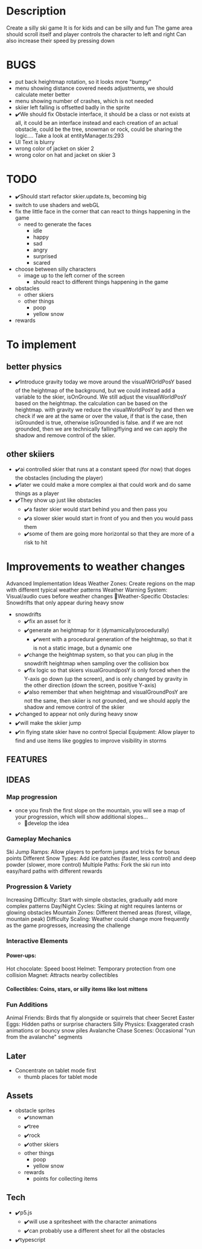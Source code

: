 # Description
Create a silly ski game
It is for kids and can be silly and fun
The game area should scroll itself and player controls the character to left and right
Can also increase their speed by pressing down

# BUGS
- put back heightmap rotation, so it looks more "bumpy"
- menu showing distance covered needs adjustments, we should calculate meter better
- menu showing number of crashes, which is not needed
- skiier left falling is offsetted badly in the sprite
- ✔️We should fix Obstacle interface, it should be a class
  or not exists at all, it could be an interface instead and each creation of an actual obstacle, could be the tree, snowman or rock, could be sharing the logic....
  Take a look at entityManager.ts:293
- UI Text is blurry
- wrong color of jacket on skier 2
- wrong color on hat and jacket on skier 3

# TODO
- ✔️Should start refactor skier.update.ts, becoming big
- switch to use shaders and webGL
- fix the little face in the corner that can react to things happening in the game
  - need to generate the faces
    - idle
    - happy
    - sad
    - angry
    - surprised
    - scared
- choose between silly characters
  - image up to the left corner of the screen
    - should react to different things happening in the game
- obstacles
    - other skiers
    - other things 
      - poop
      - yellow snow
- rewards


# To implement
## better physics
- ✔️Introduce gravity
  today we move around the visualWOrldPosY based of the heightmap of the background, but we could instead add a variable to the skier, isOnGround. We still adjust the visualWorldPosY based on the heightmap.
  the calculation can be based on the heightmap.
  with gravity we reduce the visualWorldPosY by <gravity> and then we check if we are at the same or over the value, if that is the case, then isGrounded is true, otherwise isGrounded is false.
  and if we are not grounded, then we are technically falling/flying and we can apply the shadow and remove control of the skier.
  
## other skiiers
- ✔️ai controlled skier that runs at a constant speed (for now) that doges the obstacles (including the player)
- ✔️later we could make a more complex ai that could work and do same things as a player
- ✔️They show up just like obstacles
  - ✔️a faster skier would start behind you and then pass you
  - ✔️a slower skier would start in front of you and then you would pass them
  - ✔️some of them are going more horizontal so that they are more of a risk to hit
  

# Improvements to weather changes
Advanced Implementation Ideas
Weather Zones: Create regions on the map with different typical weather patterns
Weather Warning System: Visual/audio cues before weather changes
🔧Weather-Specific Obstacles: Snowdrifts that only appear during heavy snow
  - snowdrifts
    - ✔️fix an asset for it
    - ✔️generate an heightmap for it (dymamically/procedurally)
      - ✔️went with a procedural generation of the heightmap, so that it is not a static image, but a dynamic one
    - ✔️change the heightmap system, so that you can plug in the snowdrift heightmap when sampling over the collision box
    - ✔️fix logic so that skiers visualGroundposY is only forced when the Y-axis go down (up the screen), and is only changed by gravity in the other direction (down the screen, positive Y-axis)
    - ✔️also remember that when heightmap and visualGroundPosY are not the same, then skiier is not grounded, and we should apply the shadow and remove control of the skiier
  - ✔️changed to appear not only during heavy snow
  - ✔️will make the skiier jump
  - ✔️in flying state skier have no control
Special Equipment: Allow player to find and use items like goggles to improve visibility in storms

## FEATURES


## IDEAS
### Map progression
- once you finsh the first slope on the mountain, you will see a map of your progression, which will show additional slopes...
  - 🔧develop the idea
### Gameplay Mechanics
Ski Jump Ramps: Allow players to perform jumps and tricks for bonus points
Different Snow Types: Add ice patches (faster, less control) and deep powder (slower, more control)
Multiple Paths: Fork the ski run into easy/hard paths with different rewards
### Progression & Variety
Increasing Difficulty: Start with simple obstacles, gradually add more complex patterns
Day/Night Cycles: Skiing at night requires lanterns or glowing obstacles
Mountain Zones: Different themed areas (forest, village, mountain peak)
Difficulty Scaling: Weather could change more frequently as the game progresses, increasing the challenge
### Interactive Elements
#### Power-ups:
Hot chocolate: Speed boost
Helmet: Temporary protection from one collision
Magnet: Attracts nearby collectibles
#### Collectibles: Coins, stars, or silly items like lost mittens
### Fun Additions
Animal Friends: Birds that fly alongside or squirrels that cheer
Secret Easter Eggs: Hidden paths or surprise characters
Silly Physics: Exaggerated crash animations or bouncy snow piles
Avalanche Chase Scenes: Occasional "run from the avalanche" segments



## Later
- Concentrate on tablet mode first
  - thumb places for tablet mode



## Assets
- obstacle sprites
  - ✔️snowman
  - ✔️tree
  - ✔️rock
  - ✔️other skiers
  - other things 
    - poop
    - yellow snow
  - rewards
    - points for collecting items


## Tech
- ✔️p5.js
  - ✔️will use a spritesheet with the character animations
  - ✔️can probably use a different sheet for all the obstacles
- ✔️typescript